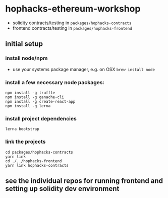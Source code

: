 # hophacks-ethereum-workshop

- solidity contracts/testing in `packages/hophacks-contracts`
- frontend contracts/testing in `packages/hophacks-frontend`


## initial setup

### install node/npm
- use your systems package manager, e.g. on OSX `brew install node`

### install a few necessary node packages:
```
npm install -g truffle
npm install -g ganache-cli
npm install -g create-react-app
npm install -g lerna
```

### install project dependencies
```
lerna bootstrap
```

### link the projects
```
cd packages/hophacks-contracts
yarn link
cd ./../hophacks-frontend
yarn link hophacks-contracts
```

## see the individual repos for running frontend and setting up solidity dev environment
